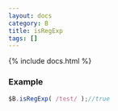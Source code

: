 ```yaml
---
layout: docs
category: B
title: isRegExp
tags: []
---
```


{% include docs.html %}

### Example
```js
$B.isRegExp( /test/ );//true
```